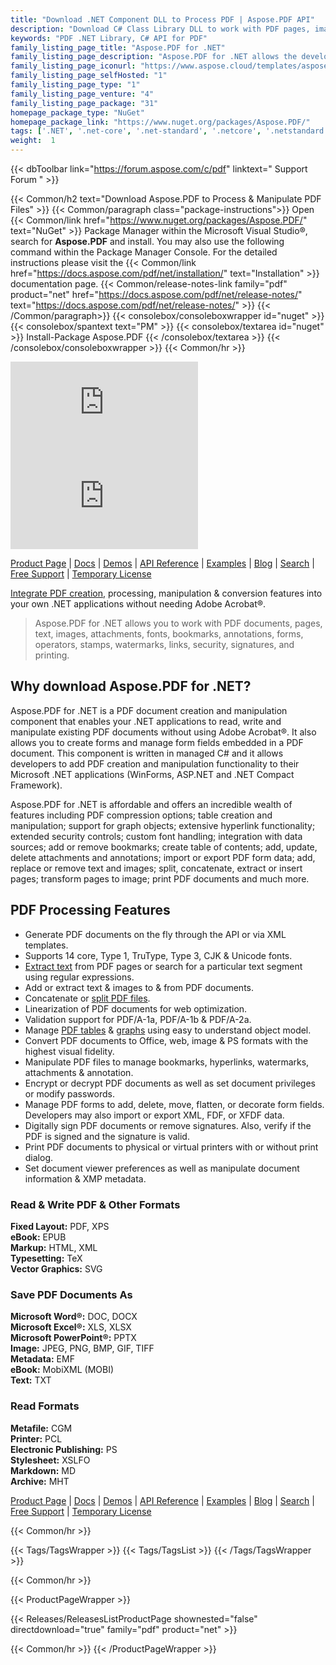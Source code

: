 ```yaml
---
title: "Download .NET Component DLL to Process PDF | Aspose.PDF API"
description: "Download C# Class Library DLL to work with PDF pages, images, attachments, fonts, bookmarks, annotations, forms, watermarks, security & printing via .NET API."
keywords: "PDF .NET Library, C# API for PDF"
family_listing_page_title: "Aspose.PDF for .NET"
family_listing_page_description: "Aspose.PDF for .NET allows the developers to embed PDF document creation, manipulation & conversion capabilities in their .NET applications. It supports working with many popular file formats including PDF, XFA, TXT, HTML, PCL, XML, XPS, EPUB, TEX and image file formats."
family_listing_page_iconurl: "https://www.aspose.cloud/templates/aspose/App_Themes/V3/images/pdf/272x272/aspose_pdf-for-net-min.png"
family_listing_page_selfHosted: "1"
family_listing_page_type: "1"
family_listing_page_venture: "4"
family_listing_page_package: "31"
homepage_package_type: "NuGet"
homepage_package_link: "https://www.nuget.org/packages/Aspose.PDF/"
tags: ['.NET', '.net-core', '.net-standard', '.netcore', '.netstandard', '.netstandard2.0', 'acroform', 'annotation', 'API', 'ASP.NET', 'aspnetcore', 'Aspose', 'Aspose.PDF', 'Aspose.Total', 'Assembly', 'Azure', 'bmp-to-pdf', 'C#', 'cgm-to-pdf', 'Component', 'Conholdate', 'Conholdate.Total', 'convert', 'Converter', 'Core', 'cross-platform', 'csharp', 'dataprotection', 'decrypt', 'dicom-to-pdf', 'Document', 'dotnet-core', 'dotnet-standard', 'dotnet-standard', 'dotnetcore', 'dotnetstandard', 'emf-to-pdf', 'encrypt', 'epub-to-pdf', 'extract', 'Fast', 'forms', 'Framework', 'graph', 'html-to-pdf', 'jpg-to-pdf', 'latex-to-pdf', 'Library', 'Linux', 'macOS', 'markdown-to-pdf', 'md-to-pdf', 'metadata', 'mhtml-to-pdf', 'Microsoft', 'Mono', 'mvc', 'net-core', 'net-standard', 'netcore', 'netstandard', 'netstandard2.0', 'netstandard2.1', 'Office', 'parser', 'PCL', 'pcl-to-pdf', 'PDF', 'pdf-to-bmp', 'pdf-to-doc', 'pdf-to-docx', 'pdf-to-emf', 'pdf-to-epub', 'pdf-to-excel', 'pdf-to-html', 'pdf-to-jpg', 'pdf-to-latex', 'pdf-to-pdf/a', 'pdf-to-pdfa', 'pdf-to-png', 'pdf-to-pptx', 'pdf-to-svg', 'pdf-to-text', 'pdf-to-text', 'pdf-to-tiff', 'pdf-to-xls', 'pdf-to-xlsx', 'pdf-to-xps', 'pdf/a-to-pdf', 'pdfa-to-pdf', 'png-to-pdf', 'postscript-to-pdf', 'Print', 'ps-to-pdf', 'Render', 'security', 'signing', 'Standard', 'svg-to-pdf', 'table', 'Text', 'text-to-pdf', 'tiff-to-pdf', 'VisualStudio', 'Windows-Forms', 'winforms', 'xml', 'xml-to-pdf', 'xps-to-pdf', '.netcore2.0', '.netcore2.1', 'DOM']
weight:  1
---
```


{{< dbToolbar link="https://forum.aspose.com/c/pdf" linktext=" Support Forum " >}}

{{< Common/h2 text="Download Aspose.PDF to Process & Manipulate PDF Files"  >}}
{{< Common/paragraph class="package-instructions">}}
Open {{< Common/link href="https://www.nuget.org/packages/Aspose.PDF/" text="NuGet"  >}} Package Manager within the Microsoft Visual Studio&reg;, search for <b>Aspose.PDF</b> and install. You may also use the following command within the Package Manager Console. For the detailed instructions please visit the {{< Common/link href="https://docs.aspose.com/pdf/net/installation/" text="Installation"  >}} documentation page.
{{< Common/release-notes-link family="pdf" product="net" href="https://docs.aspose.com/pdf/net/release-notes/" text="https://docs.aspose.com/pdf/net/release-notes/"  >}}
{{< /Common/paragraph>}}
{{< consolebox/consoleboxwrapper id="nuget" >}}
       {{< consolebox/spantext text="PM" >}}
       {{< consolebox/textarea id="nuget" >}} Install-Package Aspose.PDF {{< /consolebox/textarea >}}
{{< /consolebox/consoleboxwrapper >}}
{{< Common/hr >}}

![Nuget](https://img.shields.io/nuget/v/Aspose.Pdf) ![Nuget](https://img.shields.io/nuget/dt/Aspose.Pdf?label=nuget%20downloads)

[Product Page](https://products.aspose.com/pdf/net/) | [Docs](https://docs.aspose.com/pdf/net/) | [Demos](https://products.aspose.app/pdf/family) | [API Reference](https://reference.aspose.com/pdf/net) | [Examples](https://github.com/aspose-pdf/Aspose.PDF-for-.NET/tree/master/Examples) | [Blog](https://blog.aspose.com/category/pdf/) | [Search](https://search.aspose.com/) | [Free Support](https://forum.aspose.com/c/pdf) | [Temporary License](https://purchase.aspose.com/temporary-license)

[Integrate PDF creation](https://products.aspose.com/pdf/net/), processing, manipulation & conversion features into your own .NET applications without needing Adobe Acrobat&reg;.

> Aspose.PDF for .NET allows you to work with PDF documents, pages, text, images, attachments, fonts, bookmarks, annotations, forms, operators, stamps, watermarks, links, security, signatures, and printing.

## Why download Aspose.PDF for .NET?

Aspose.PDF for .NET is a PDF document creation and manipulation component that enables your .NET applications to read, write and manipulate existing PDF documents without using Adobe Acrobat&reg;. It also allows you to create forms and manage form fields embedded in a PDF document. This component is written in managed C# and it allows developers to add PDF creation and manipulation functionality to their Microsoft .NET applications (WinForms, ASP.NET and .NET Compact Framework).

Aspose.PDF for .NET is affordable and offers an incredible wealth of features including PDF compression options; table creation and manipulation; support for graph objects; extensive hyperlink functionality; extended security controls; custom font handling; integration with data sources; add or remove bookmarks; create table of contents; add, update, delete attachments and annotations; import or export PDF form data; add, replace or remove text and images; split, concatenate, extract or insert pages; transform pages to image; print PDF documents and much more.

## PDF Processing Features

- Generate PDF documents on the fly through the API or via XML templates.
- Supports 14 core, Type 1, TruType, Type 3, CJK & Unicode fonts.
- [Extract text](https://docs.aspose.com/pdf/net/extract-text-from-pdf/) from PDF pages or search for a particular text segment using regular expressions.
- Add or extract text & images to & from PDF documents.
- Concatenate or [split PDF files](https://docs.aspose.com/pdf/net/split-document/).
- Linearization of PDF documents for web optimization.
- Validation support for PDF/A-1a, PDF/A-1b & PDF/A-2a.
- Manage [PDF tables](https://docs.aspose.com/pdf/net/working-with-tables/) & [graphs](https://docs.aspose.com/pdf/net/working-with-graphs/) using easy to understand object model.
- Convert PDF documents to Office, web, image & PS formats with the highest visual fidelity.
- Manipulate PDF files to manage bookmarks, hyperlinks, watermarks, attachments & annotation.
- Encrypt or decrypt PDF documents as well as set document privileges or modify passwords.
- Manage PDF forms to add, delete, move, flatten, or decorate form fields. Developers may also import or export XML, FDF, or XFDF data.
- Digitally sign PDF documents or remove signatures. Also, verify if the PDF is signed and the signature is valid.
- Print PDF documents to physical or virtual printers with or without print dialog.
- Set document viewer preferences as well as manipulate document information & XMP metadata.

### Read & Write PDF & Other Formats

**Fixed Layout:** PDF, XPS\
**eBook:** EPUB\
**Markup:** HTML, XML\
**Typesetting:** TeX\
**Vector Graphics:** SVG

### Save PDF Documents As

**Microsoft Word&reg;:** DOC, DOCX\
**Microsoft Excel&reg;:** XLS, XLSX\
**Microsoft PowerPoint&reg;:** PPTX\
**Image:** JPEG, PNG, BMP, GIF, TIFF\
**Metadata:** EMF\
**eBook:** MobiXML (MOBI)\
**Text:** TXT

### Read Formats

**Metafile:** CGM\
**Printer:** PCL\
**Electronic Publishing:** PS\
**Stylesheet:** XSLFO\
**Markdown:** MD\
**Archive:** MHT

[Product Page](https://products.aspose.com/pdf/net/) | [Docs](https://docs.aspose.com/pdf/net/) | [Demos](https://products.aspose.app/pdf/family) | [API Reference](https://reference.aspose.com/pdf/net) | [Examples](https://github.com/aspose-pdf/Aspose.PDF-for-.NET/tree/master/Examples) | [Blog](https://blog.aspose.com/category/pdf/) | [Search](https://search.aspose.com/) | [Free Support](https://forum.aspose.com/c/pdf) | [Temporary License](https://purchase.aspose.com/temporary-license)

{{< Common/hr >}}

{{< Tags/TagsWrapper >}}
 {{< Tags/TagsList >}}
{{< /Tags/TagsWrapper >}}

{{< Common/hr >}}

{{< ProductPageWrapper >}}
<!-- ReleasesListProductPage-->
   {{< Releases/ReleasesListProductPage shownested="false"  directdownload="true" family="pdf" product="net" >}}
<!-- /ReleasesListProductPage-->
{{< Common/hr >}}
{{< /ProductPageWrapper >}}
